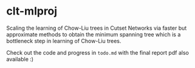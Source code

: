 # clt-mlproj

Scaling the learning of Chow-Liu trees in Cutset Networks via faster but approximate
methods to obtain the minimum spanning tree which is a bottleneck step in learning of
Chow-Liu trees.

Check out the code and progress in `todo.md` with the final report pdf also available :) 
